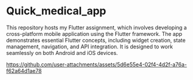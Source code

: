 # Quick_medical_app
This repository hosts my Flutter assignment, which involves developing a cross-platform mobile application using the Flutter framework. The app demonstrates essential Flutter concepts, including widget creation, state management, navigation, and API integration. It is designed to work seamlessly on both Android and iOS devices.


https://github.com/user-attachments/assets/5d6e55e4-02f4-4d2f-a76a-f62a64d1ae78

